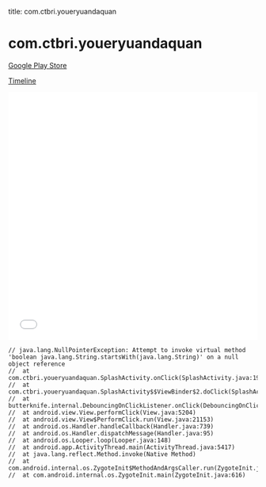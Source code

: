 title: com.ctbri.youeryuandaquan

# com.ctbri.youeryuandaquan

[Google Play Store](https://play.google.com/store/apps/details?id=com.ctbri.youeryuandaquan)

[Timeline](./vis-timeline.html)

<iframe src="./vis-timeline.html" width="100%" height="500px" style="border:none;"></iframe>

```
// java.lang.NullPointerException: Attempt to invoke virtual method 'boolean java.lang.String.startsWith(java.lang.String)' on a null object reference
// 	at com.ctbri.youeryuandaquan.SplashActivity.onClick(SplashActivity.java:199)
// 	at com.ctbri.youeryuandaquan.SplashActivity$$ViewBinder$2.doClick(SplashActivity$$ViewBinder.java:28)
// 	at butterknife.internal.DebouncingOnClickListener.onClick(DebouncingOnClickListener.java:22)
// 	at android.view.View.performClick(View.java:5204)
// 	at android.view.View$PerformClick.run(View.java:21153)
// 	at android.os.Handler.handleCallback(Handler.java:739)
// 	at android.os.Handler.dispatchMessage(Handler.java:95)
// 	at android.os.Looper.loop(Looper.java:148)
// 	at android.app.ActivityThread.main(ActivityThread.java:5417)
// 	at java.lang.reflect.Method.invoke(Native Method)
// 	at com.android.internal.os.ZygoteInit$MethodAndArgsCaller.run(ZygoteInit.java:726)
// 	at com.android.internal.os.ZygoteInit.main(ZygoteInit.java:616)

```



